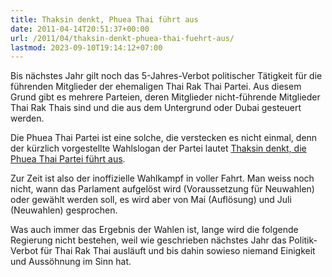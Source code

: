 ```yaml
---
title: Thaksin denkt, Phuea Thai führt aus
date: 2011-04-14T20:51:37+00:00
url: /2011/04/thaksin-denkt-phuea-thai-fuehrt-aus/
lastmod: 2023-09-10T19:14:12+07:00
---
```

Bis nächstes Jahr gilt noch das 5-Jahres-Verbot politischer Tätigkeit für die führenden Mitglieder der ehemaligen Thai Rak Thai Partei. Aus diesem Grund gibt es mehrere Parteien, deren Mitglieder nicht-führende Mitglieder Thai Rak Thais sind und die aus dem Untergrund oder Dubai gesteuert werden.

Die Phuea Thai Partei ist eine solche, die verstecken es nicht einmal, denn der kürzlich vorgestellte Wahlslogan der Partei lautet [Thaksin denkt, die Phuea Thai Partei führt aus][1].

Zur Zeit ist also der inoffizielle Wahlkampf in voller Fahrt. Man weiss noch nicht, wann das Parlament aufgelöst wird (Voraussetzung für Neuwahlen) oder gewählt werden soll, es wird aber von Mai (Auflösung) und Juli (Neuwahlen) gesprochen.

Was auch immer das Ergebnis der Wahlen ist, lange wird die folgende Regierung nicht bestehen, weil wie geschrieben nächstes Jahr das Politik-Verbot für Thai Rak Thai ausläuft und bis dahin sowieso niemand Einigkeit und Aussöhnung im Sinn hat.

 [1]: http://www.bangkokpost.com/breakingnews/231653/somchai-unveils-puea-thai-slogan
